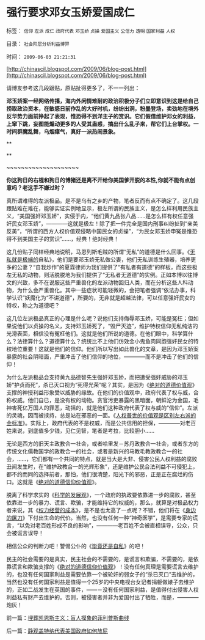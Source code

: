 # 强行要求邓女玉娇爱国成仁

标签： `信仰` `左派` `成仁` `政府代表` `邓玉娇` `贞操` `爱国主义` `公信力` `透明` `国家利益` `人权` 

目录： `社会阶层分析利益博羿`

时间： `2009-06-03 21:21:31`

[http://chinascil.blogspot.com/2009/06/blog-post.html](http://chinascil.blogspot.com/2009/06/blog-post.html)

请博友参考这几段跟贴，原贴扯得更多了，不一一列出：

**邓玉娇案一经网络传播，海内外闲情难耐的政治积极分子们立即意识到这是给自己捞取政治资本，在敏感日前作乱的大好时机，纷纷出洞，粉墨登场，卖劲地在境外反华势力面前挣起了表现，惟恐得不到洋主子的赏识。它们假借维护邓女的利益，上窜下跳，妄图能煽动更多的人受其蛊惑，搞出什么乱子来，帮它们上台掌权。一时间群魔乱舞，乌烟瘴气，真好一派热闹景象。**

**

**

**~~~~~~~~~~~~~~~~~~~~**

**你这狗日的右棍和狗日的博猪还是离不开给你美国爹开脱的本性,你就不能有点创意吗？老这手不嫌过时？**

真所谓难得的左派极品。是不是乌有之乡的产物，笔者反而有点不确定了。这几段跟贴难在难在，能够实证实例地显示，极左所谓的民族主义，是怎么样利用民族主义，“美国强奸邓玉娇”，实侵于内，“他们黄九品张八品……是怎么样有权任意强奸民女邓玉娇”，————这就是极左！除了把一件完全是国内刑事纠纷扯到“亲美反美”，“所谓的西方人权价值观侵略中国民女的贞操”，“为民女邓玉娇申冤是惟恐得不到美国主子的赏识”……，经典！绝对经典！

这几份贴子同样经典地说明，马恩列斯毛贼的所谓“无私”的道德是什么回事。《[无私就是极端的](../../../2009/3/26/人性本私！无私与自私是同义词.md)自私》，他们是要邓玉娇无私做公妻，他们无私训练生殖器，培养更多的公妻？“自我炒作”的夏霖律师为我们提供了“有私者有道德”的样板，而这些极左无私的动物，则活脱脱地为我们提供了“无私者无道德”的实例。正如本博以往博文的兴致，多不在说服这些严重兽化的左派动物回归人类，而在分析这些人科动物，为什么会严重兽化。其中一些症状可能轻微的，会把笔者强调“依法办事，科学认识”妖魔化为“不讲道德”，所要的，无非就是超越法律，可以任意强奸民女的特权，称之为道德吧？

这几位左派极品真正的心理是什么呢？说他们支持侮辱邓玉娇，可能是冤枉；但如果说他们以贞操的名义，支持邓玉娇死了，“毁尸灭迹”，维护特权信仰无私纯洁的光滑表面，相信没有冤枉他们。这就是他们所说的道德。在他们眼中，科学算什么？法律算什么？道德算什么？统统比不上他们仿效金小鬼鱼肉同胞强奸民女的特权地位重要！这就是他们的信仰。他们所以写出如此兽化的文章，是因为邓玉娇案暴露的社会阴暗面，严重冲击了他们信仰的地位，————而不是冲击了他们的信仰！

为什么左派极品会支持黄九品德智先生强奸邓玉娇，而把遭受强奸威胁的邓玉娇“护贞而死”，杀已灭口视为“死得光荣”呢？其实，是因为《[绝对的道德价值观](../../../2009/3/11/信仰，个人世界观的基础断言；不是绝对的道德标准.md)》支撑的神授利益形象受以威胁的缘故。在他们的价值观中，政府代表了权与威，合称权威。他们自已，是没有权的动物。贪官污吏暴露的黑暗面，朝鲜沦为金国，毛神害死亿万国人的罪恶，动摇的，就是他们这种政府代表了权与威的“信仰”。左派的灵魂，因而被挟持，总是站在邪恶的一面。《[人权普世的价值观是区别左右派的金标准](http://blog.sina.com.cn/s/blog_5563a64d0100ccx7.html)》。实际上，政府代表的不是权威，而是公共信用的担保，————对老百姓来说，到底值多少钱，见仁见智，笔者是考拉，比较胆小……

无论是西方的旧天主政教合一社会，或者哈里发－苏丹政教合一社会，或者东方的传统文化儒教国学的政教合一的社会，或者是新兴的马教毛教政教合一的社会，……，它们都有一个共同的特点，就是当大是大非、侵害公民人权利益的腐败丑闻发生时，在“维护政教合一的光辉形象”，还是维护公民合法利益不可侵犯上，都不约而同的选择前者，那怕，他们很清楚，阳光下的邪恶，正是正在腐烂的伤口。这就是《[绝对的道德信仰价值观](../../../2009/3/11/信仰，个人世界观的基础断言；不是绝对的道德标准.md)》。

脱离了科学求实的《[科学的发展观](../../../2009/4/25/科学，民主和科学的发展观.md)》，一个政府的执政要依靠进一步的腐败，甚至依靠进一步的暴力、谎言、欺骗，才能维持它的权威的，那么，就算是对极品权力者来说，其《[权力经营的成本](../../../2009/5/14/权力经营的风险和成本.md)》，是不是也太高了一点呢？不错，他们将在《[身边的屠刀](http://blog.sina.com.cn/s/blog_5563a64d0100cz6e.html)》下付出生命的代价。当然，也没有任何一种“神奇医学”，是需要专家的谎言，“以免对老百姓形成不良的影响”，————老百姓不会被直相误导，公众，只会被谎言误导！

相信公众的判断力吧！警惕公仆的《[毕竟还是自私](http://darthvad.blog.163.com/blog/static/533994702009425114911307/?mode=edit)》的吧！

民主的社会需要的是真实，民主社会的不需要的，是谎言和欺骗，不需要的，是依靠谎言和欺骗支撑的《[绝对的道德信仰价值观](../../../2009/3/11/信仰，个人世界观的基础断言；不是绝对的道德标准.md)》！没有任何真理是需要谎言去维护的，也没有任何国家利益是需要依靠一个被轮奸的弱女子的“杀已灭口”去维护的，当然也没有任何国家利益是值得一个25岁的中央电视台女记者捐躯做婊子去维护的，正如二战发生在英国的事件，——－没有任何国家利益，是值得付出侵害人权利益私有财产去维护的。否则，被侵害者并非为爱国付出了牺牲，而是，————炮灰！



前一篇：[埋葬凯恩斯主义：盲人摸象的菲利普斯曲线](../../../2009/6/2/埋葬凯恩斯主义：盲人摸象的菲利普斯曲线.md)

后一篇：[静观盖特纳代表美国政府如何放屁](../../../2009/6/3/静观盖特纳代表美国政府如何放屁.md)